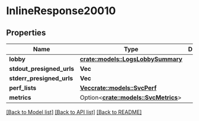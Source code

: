 # InlineResponse20010

## Properties

Name | Type | Description | Notes
------------ | ------------- | ------------- | -------------
**lobby** | [**crate::models::LogsLobbySummary**](LogsLobbySummary.md) |  | 
**stdout_presigned_urls** | **Vec<String>** |  | 
**stderr_presigned_urls** | **Vec<String>** |  | 
**perf_lists** | [**Vec<crate::models::SvcPerf>**](SvcPerf.md) |  | 
**metrics** | Option<[**crate::models::SvcMetrics**](SvcMetrics.md)> |  | [optional]

[[Back to Model list]](../README.md#documentation-for-models) [[Back to API list]](../README.md#documentation-for-api-endpoints) [[Back to README]](../README.md)


